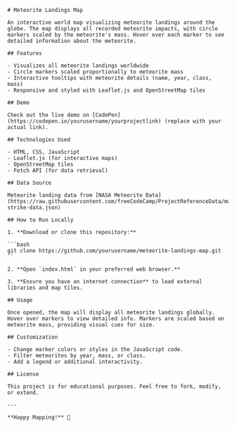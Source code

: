 ```
# Meteorite Landings Map

An interactive world map visualizing meteorite landings around the globe. The map displays all recorded meteorite impacts, with circle markers scaled by the meteorite's mass. Hover over each marker to see detailed information about the meteorite.

## Features

- Visualizes all meteorite landings worldwide
- Circle markers scaled proportionally to meteorite mass
- Interactive tooltips with meteorite details (name, year, class, mass)
- Responsive and styled with Leaflet.js and OpenStreetMap tiles

## Demo

Check out the live demo on [CodePen](https://codepen.io/yourusername/yourprojectlink) (replace with your actual link).

## Technologies Used

- HTML, CSS, JavaScript
- Leaflet.js (for interactive maps)
- OpenStreetMap tiles
- Fetch API (for data retrieval)

## Data Source

Meteorite landing data from [NASA Meteorite Data](https://raw.githubusercontent.com/freeCodeCamp/ProjectReferenceData/master/meteorite-strike-data.json)

## How to Run Locally

1. **Download or clone this repository:**

```bash
git clone https://github.com/yourusername/meteorite-landings-map.git
``

2. **Open `index.html` in your preferred web browser.**

3. **Ensure you have an internet connection** to load external libraries and map tiles.

## Usage

Once opened, the map will display all meteorite landings globally. Hover over markers to view detailed info. Markers are scaled based on meteorite mass, providing visual cues for size.

## Customization

- Change marker colors or styles in the JavaScript code.
- Filter meteorites by year, mass, or class.
- Add a legend or additional interactivity.

## License

This project is for educational purposes. Feel free to fork, modify, or extend.

---

**Happy Mapping!** 🚀
```
